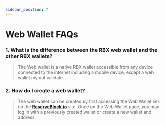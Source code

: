 ```yaml
---
sidebar_position: 7
---
```


# Web Wallet FAQs

### 1. What is the difference between the RBX web wallet and the other RBX wallets?

> The Web wallet is a native RBX wallet accessible from any device connected to the internet including a mobile device, except a web wallet my not validate.

### 2. How do I create a web wallet?

> The web wallet can be created by first accessing the Web Wallet link on the **[ReserveBlock.io](https://www.reserveblock.io/)** site. Once on the Web Wallet page, you may log in with a previously created wallet or create a new wallet and address.
